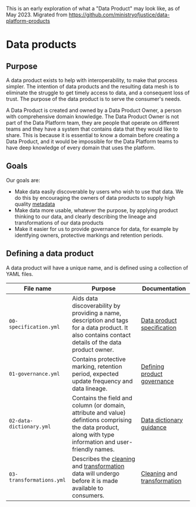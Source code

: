 This is an early exploration of what a "Data Product" may look like,
as of May 2023.
Migrated from https://github.com/ministryofjustice/data-platform-products

# Data products

## Purpose

A data product exists to help with interoperability, to make that process simpler. The intention of data products and the resulting data mesh is to eliminate the struggle to get timely access to data, and a consequent loss of trust. The purpose of the data product is to serve the consumer's needs.

A Data Product is created and owned by a Data Product Owner, a person with comprehensive domain knowledge. The Data Product Owner is not part of the Data Platform team, they are people that operate on different teams and they have a system that contains data that they would like to share. This is because it is essential to know a domain before creating a Data Product, and it would be impossible for the Data Platform teams to have deep knowledge of every domain that uses the platform.

## Goals

Our goals are:

- Make data easily discoverable by users who wish to use that data. We do this by encouraging the owners of data products to supply high quality [metadata](https://en.wikipedia.org/wiki/Metadata)
- Make data more usable, whatever the purpose, by applying product thinking to our data, and clearly describing the lineage and transformations of our data products
- Make it easier for us to provide governance for data, for example by identfying owners, protective markings and retention periods.

## Defining a data product

A data product will have a unique name, and is defined using a collection of YAML files.

| File name                | Purpose                                                                                                                                                                       | Documentation                                                                                       |
| ------------------------ | ----------------------------------------------------------------------------------------------------------------------------------------------------------------------------- | --------------------------------------------------------------------------------------------------- |
| `00-specification.yml`   | Aids data discoverability by providing a name, description and tags for a data product. It also contains contact details of the data product owner.                           | [Data product specification](./_docs/product-specification.md)                                      |
| `01-governance.yml`      | Contains protective marking, retention period, expected update frequency and data lineage.                                                                                    | [Defining product governance](./_docs/product-governance.md)                                        |
| `02-data-dictionary.yml` | Contains the field and column (or domain, attribute and value) defintions comprising the data product, along with type information and user-friendly names.                   | [Data dictionary guidance](./_docs/data-dictionary.md)                                              |
| `03-transformations.yml` | Describes the [cleaning](./_docs/cleansing-definitions.md) and [transformation](./_docs/transform-definitions.md) data will undergo before it is made available to consumers. | [Cleaning](./_docs/cleansing-definitions.md) and [transformation](./_docs/transform-definitions.md) |
